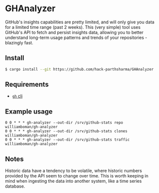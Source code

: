 # GHAnalyzer

GitHub's insights capabilities are pretty limited, and will only give you data
for a limited time range (past 2 weeks). This (very simple) tool uses GitHub's
API to fetch and persist insights data, allowing you to better understand
long-term usage patterns and trends of your repositories - blazingly fast.

## Install

```sh
$ cargo install --git https://github.com/hack-parthsharma/GHAnalyzer
```

## Requirements

- [`gh` cli](https://cli.github.com/)

## Example usage

```
0 0 * * * gh-analyzer --out-dir /srv/github-stats repo    williamboman/gh-analyzer
0 0 * * * gh-analyzer --out-dir /srv/github-stats clones  williamboman/gh-analyzer
0 0 * * * gh-analyzer --out-dir /srv/github-stats traffic williamboman/gh-analyzer
```

## Notes

Historic data have a tendency to be volatile, where historic numbers provided
by the API seem to change over time. This is worth keeping in mind when
ingesting the data into another system, like a time series database.
